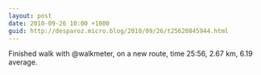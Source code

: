 ```yaml
---
layout: post
date: 2010-09-26 10:00 +1000
guid: http://desparoz.micro.blog/2010/09/26/t25620845944.html
---
```

Finished walk with @walkmeter, on a new route, time 25:56, 2.67 km, 6.19 average.
